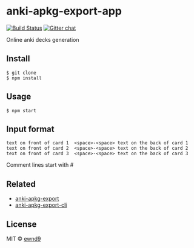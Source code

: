 # anki-apkg-export-app

[![Build Status](https://travis-ci.org/repeat-space/anki-apkg-export-app.svg?branch=master)](https://travis-ci.org/ewnd9/anki-apkg-export-app)
[![Gitter chat](https://badges.gitter.im/gitterHQ/gitter.svg)](https://gitter.im/repeat-space/Lobby)

Online anki decks generation

## Install

```
$ git clone
$ npm install
```

## Usage

```
$ npm start
```

## Input format

```
text on front of card 1  <space>-<space> text on the back of card 1
text on front of card 2  <space>-<space> text on the back of card 2
text on front of card 3  <space>-<space> text on the back of card 3
```

Comment lines start with #

## Related

- [anki-apkg-export](https://github.com/repeat-space/anki-apkg-export)
- [anki-apkg-export-cli](https://github.com/repeat-space/anki-apkg-export-cli)

## License

MIT © [ewnd9](http://ewnd9.com)
